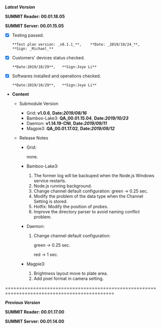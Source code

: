 ***Latest Version***

**SUMMIT Reader: 00.01.18.05**

**SUMMIT Server: 00.01.15.05**

* [x] Testing passed. 

      **Test plan version: _v0.1.1_**,    **Date: _2019/10/24_**,     **Sign: _Michael_**

* [x] Customers' devices status checked. 

      **Date:2019/10/29**,   **Sign:Joye Li**

* [x] Softwares installed and operations checked. 

      **Date:2019/10/29**,   **Sign:Joye Li**

*  **Content**
    *  Submodule Version
        *  Grid: **v1.0.6**,        **Date:_2019/08/16_**
        *  Bamboo-Lake3: **QA_00.01.15.04**,        **Date:_2019/10/23_**
        *  Daemon: **v1.14.19-CNI**,        **Date:_2019/09/11_**
        *  Magpie3: **QA_00.01.17.02**,       **Date:_2019/09/12_**

    *  Release Notes
        *  Grid:
        
            none.

        * Bamboo-Lake3:
            1. The former log will be backuped when the Node.js Windows service restarts.
            2. Node.js running background.
            3. Change channel default configuration: green -> 0.25 sec.
            4. Modify the problem of the data type when the Channel Setting is stored.
            5. Hotfix: Modify the position of probes.
            6. Improve the directory parser to avoid naming conflict problem.

        *  Daemon:
            1. Change channel default configuration:

                green -> 0.25 sec.
                
                red -> 1 sec.
            
        *  Magpie3:
            1. Brightness layout move to plate area.
            2. Add pixel format in camera setting.
            
        

=============================================================================================

***Previous Version***

**SUMMIT Reader: 00.01.17.00**

**SUMMIT Server: 00.01.14.00**
